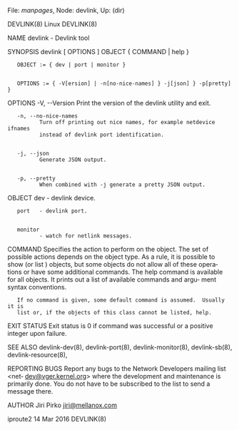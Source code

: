 File: *manpages*,  Node: devlink,  Up: (dir)

DEVLINK(8)                           Linux                          DEVLINK(8)



NAME
       devlink - Devlink tool

SYNOPSIS
       devlink [ OPTIONS ] OBJECT { COMMAND | help }


       OBJECT := { dev | port | monitor }


       OPTIONS := { -V[ersion] | -n[no-nice-names] } -j[json] } -p[pretty] }


OPTIONS
       -V, --Version
              Print the version of the devlink utility and exit.


       -n, --no-nice-names
              Turn off printing out nice names, for example netdevice ifnames
              instead of devlink port identification.


       -j, --json
              Generate JSON output.


       -p, --pretty
              When combined with -j generate a pretty JSON output.


   OBJECT
       dev    - devlink device.


       port   - devlink port.


       monitor
              - watch for netlink messages.


   COMMAND
       Specifies the action to perform on the object.  The set of possible
       actions depends on the object type.  As a rule, it is possible to show
       (or list ) objects, but some objects do not allow all of these opera‐
       tions or have some additional commands. The help command is available
       for all objects. It prints out a list of available commands and argu‐
       ment syntax conventions.

       If no command is given, some default command is assumed.  Usually it is
       list or, if the objects of this class cannot be listed, help.


EXIT STATUS
       Exit status is 0 if command was successful or a positive integer upon
       failure.


SEE ALSO
       devlink-dev(8), devlink-port(8), devlink-monitor(8), devlink-sb(8),
       devlink-resource(8),


REPORTING BUGS
       Report any bugs to the Network Developers mailing list <net‐
       dev@vger.kernel.org> where the development and maintenance is primarily
       done.  You do not have to be subscribed to the list to send a message
       there.


AUTHOR
       Jiri Pirko <jiri@mellanox.com>



iproute2                          14 Mar 2016                       DEVLINK(8)
